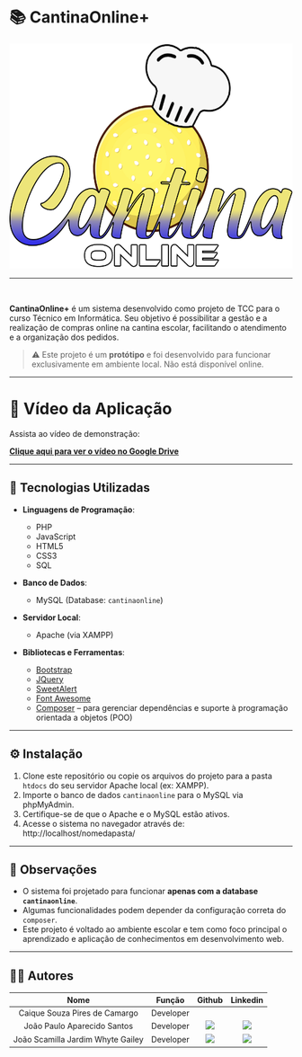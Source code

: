 # 📚 CantinaOnline+
<p align="center">
      <img src="./public/assets//style/basic/image/logos/logobranco.png" alt="logo do CantinaOnline" style='height:400px'>
<br>
<hr>
<br>

**CantinaOnline+** é um sistema desenvolvido como projeto de TCC para o curso Técnico em Informática. Seu objetivo é possibilitar a gestão e a realização de compras online na cantina escolar, facilitando o atendimento e a organização dos pedidos.

> ⚠️ Este projeto é um **protótipo** e foi desenvolvido para funcionar exclusivamente em ambiente local. Não está disponível online.

---

# 🎥 Vídeo da Aplicação

Assista ao vídeo de demonstração:

[**Clique aqui para ver o vídeo no Google Drive**](https://drive.google.com/file/d/1LH1A1rWwAm5pE_VVdAxRxdb-YdBoqIxJ/view)

---

## 🔧 Tecnologias Utilizadas

- **Linguagens de Programação**:
  - PHP
  - JavaScript
  - HTML5
  - CSS3
  - SQL

- **Banco de Dados**:
  - MySQL (Database: `cantinaonline`)

- **Servidor Local**:
  - Apache (via XAMPP)

- **Bibliotecas e Ferramentas**:
  - [Bootstrap](https://getbootstrap.com/)
  - [JQuery](https://jquery.com/)
  - [SweetAlert](https://sweetalert.js.org/)
  - [Font Awesome](https://fontawesome.com/)
  - [Composer](https://getcomposer.org/) – para gerenciar dependências e suporte à programação orientada a objetos (POO)

---

## ⚙️ Instalação

1. Clone este repositório ou copie os arquivos do projeto para a pasta `htdocs` do seu servidor Apache local (ex: XAMPP).
2. Importe o banco de dados `cantinaonline` para o MySQL via phpMyAdmin.
3. Certifique-se de que o Apache e o MySQL estão ativos.
4. Acesse o sistema no navegador através de: http://localhost/nomedapasta/


---

## 📌 Observações

- O sistema foi projetado para funcionar **apenas com a database `cantinaonline`**.
- Algumas funcionalidades podem depender da configuração correta do `composer`.
- Este projeto é voltado ao ambiente escolar e tem como foco principal o aprendizado e aplicação de conhecimentos em desenvolvimento web.

---

## 👨‍💻 Autores

|      Nome      |    Função       |                            Github                             |                           Linkedin                           |
| :--------------: | :-----------: | :----------------------------------------------------------: | :----------------------------------------------------------: |
|  Caique Souza Pires de Camargo  | Developer  |  |  |
|  João Paulo Aparecido Santos  | Developer | <a href="https://github.com/jopaul0"><img src="https://img.shields.io/badge/GitHub-100000?style=for-the-badge&logo=github&logoColor=white"></a> | <a href="https://www.linkedin.com/in/joaosantos02/"> <img src="https://img.shields.io/badge/LinkedIn-0077B5?style=for-the-badge&logo=linkedin$logoColor=white"> </a>
|  João Scamilla Jardim Whyte Gailey  | Developer | <a href="https://github.com/Scamilla"><img src="https://img.shields.io/badge/GitHub-100000?style=for-the-badge&logo=github&logoColor=white"></a> |<a href="https://www.linkedin.com/in/jo%C3%A3o-scamilla-jardim-whyte-gailey-a81457323/"> <img src="https://img.shields.io/badge/LinkedIn-0077B5?style=for-the-badge&logo=linkedin$logoColor=white"> </a>

